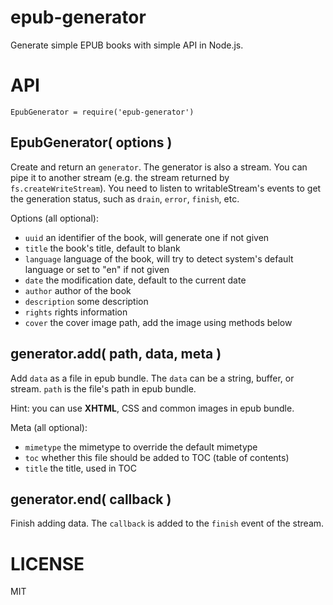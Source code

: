 # epub-generator #

Generate simple EPUB books with simple API in Node.js.

# API #

`EpubGenerator = require('epub-generator')`

## EpubGenerator( options ) ##

Create and return an `generator`. The generator is also a stream. You can pipe it to another stream (e.g. the stream returned by `fs.createWriteStream`).
You need to listen to writableStream's events to get the generation status, such as `drain`, `error`, `finish`, etc.

Options (all optional):
* `uuid` an identifier of the book, will generate one if not given
* `title` the book's title, default to blank
* `language` language of the book, will try to detect system's default language or set to "en" if not given
* `date` the modification date, default to the current date
* `author` author of the book
* `description` some description
* `rights` rights information
* `cover` the cover image path, add the image using methods below

## generator.add( path, data, meta ) ##

Add `data` as a file in epub bundle. The `data` can be a string, buffer, or stream.
`path` is the file's path in epub bundle.

Hint: you can use **XHTML**, CSS and common images in epub bundle.

Meta (all optional):
* `mimetype` the mimetype to override the default mimetype
* `toc` whether this file should be added to TOC (table of contents)
* `title` the title, used in TOC

## generator.end( callback ) ##

Finish adding data. The `callback` is added to the `finish` event of the stream.

# LICENSE #

MIT